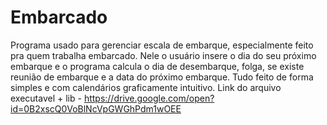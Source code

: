 # Embarcado
Programa usado para gerenciar escala de embarque, especialmente feito pra quem trabalha embarcado.
Nele o usuário insere o dia do seu próximo embarque e o programa calcula o dia de desembarque, folga, 
se existe reunião de embarque e a data do próximo embarque.
Tudo feito de forma simples e com calendários graficamente intuitivo.
Link do arquivo executavel + lib - https://drive.google.com/open?id=0B2xscQ0VoBlNcVpGWGhPdm1wOEE
